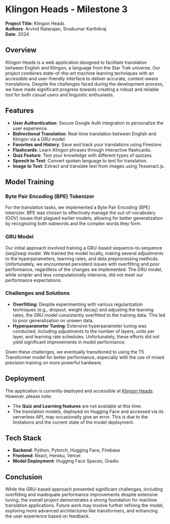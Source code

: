 # Klingon Heads - Milestone 3

**Project Title**: Klingon Heads  
**Authors**: Arvind Natarajan, Sivakumar Karthikraj  
**Date**: 2024

## Overview

Klingon Heads is a web application designed to facilitate translation between English and Klingon, a language from the Star Trek universe. Our project combines state-of-the-art machine learning techniques with an accessible and user-friendly interface to deliver accurate, context-aware translations. Despite the challenges faced during the development process, we have made significant progress towards creating a robust and reliable tool for both casual users and linguistic enthusiasts.

## Features

- **User Authentication**: Secure Google Auth integration to personalize the user experience.
- **Bidirectional Translation**: Real-time translation between English and Klingon via a GRU model.
- **Favorites and History**: Save and track your translations using Firestore.
- **Flashcards**: Learn Klingon phrases through interactive flashcards.
- **Quiz Feature**: Test your knowledge with different types of quizzes.
- **Speech to Text**: Convert spoken language to text for translation.
- **Image to Text**: Extract and translate text from images using Tesseract.js.

## Model Training

### Byte Pair Encoding (BPE) Tokenizer

For the translation tasks, we implemented a Byte Pair Encoding (BPE) tokenizer. BPE was chosen to effectively manage the out-of-vocabulary (OOV) issues that plagued earlier models, allowing for better generalization by recognizing both subwords and the complex words they form.

### GRU Model

Our initial approach involved training a GRU-based sequence-to-sequence (seq2seq) model. We trained the model locally, making several adjustments to the hyperparameters, learning rates, and data preprocessing methods. Unfortunately, we encountered persistent issues with overfitting and poor performance, regardless of the changes we implemented. The GRU model, while simpler and less computationally intensive, did not meet our performance expectations.

### Challenges and Solutions

- **Overfitting**: Despite experimenting with various regularization techniques (e.g., dropout, weight decay) and adjusting the learning rates, the GRU model consistently overfitted to the training data. This led to poor generalization on unseen data.
- **Hyperparameter Tuning**: Extensive hyperparameter tuning was conducted, including adjustments to the number of layers, units per layer, and learning rate schedules. Unfortunately, these efforts did not yield significant improvements in model performance.

Given these challenges, we eventually transitioned to using the T5 Transformer model for better performance, especially with the use of mixed precision training on more powerful hardware.

## Deployment

The application is currently deployed and accessible at [Klingon Heads](https://klingon-heads.vercel.app/). However, please note:

- The **Quiz and Learning features** are not available at this time.
- The translation models, deployed on Hugging Face and accessed via its serverless API, may occasionally give an error. This is due to the limitations and the current state of the model deployment.

## Tech Stack

- **Backend**: Python, Pytorch, Hugging Face, Firebase
- **Frontend**: React, Heroku, Vercel
- **Model Deployment**: Hugging Face Spaces, Gradio

## Conclusion

While the GRU-based approach presented significant challenges, including overfitting and inadequate performance improvements despite extensive tuning, the overall project demonstrates a strong foundation for machine translation applications. Future work may involve further refining the model, exploring more advanced architectures like transformers, and enhancing the user experience based on feedback.

